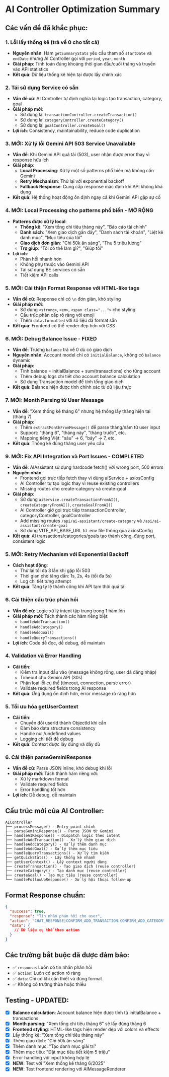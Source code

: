 # AI Controller Optimization Summary

## Các vấn đề đã khắc phục:

### 1. Lỗi lấy thống kê (trả về 0 cho tất cả)

- **Nguyên nhân**: Hàm `getSummaryStats` yêu cầu tham số `startDate` và `endDate` nhưng AI Controller gọi với `period`, `year`, `month`
- **Giải pháp**: Tính toán đúng khoảng thời gian đầu/cuối tháng và truyền vào API statistics
- **Kết quả**: Dữ liệu thống kê hiện tại được lấy chính xác

### 2. Tái sử dụng Service có sẵn

- **Vấn đề cũ**: AI Controller tự định nghĩa lại logic tạo transaction, category, goal
- **Giải pháp mới**:
  - Sử dụng lại `transactionController.createTransaction()`
  - Sử dụng lại `categoryController.createCategory()`
  - Sử dụng lại `goalController.createGoal()`
- **Lợi ích**: Consistency, maintainability, reduce code duplication

### 3. **MỚI: Xử lý lỗi Gemini API 503 Service Unavailable**

- **Vấn đề**: Khi Gemini API quá tải (503), user nhận được error thay vì response hữu ích
- **Giải pháp**:
  - **Local Processing**: Xử lý một số patterns phổ biến mà không cần Gemini
  - **Retry Mechanism**: Thử lại với exponential backoff
  - **Fallback Response**: Cung cấp response mặc định khi API không khả dụng
- **Kết quả**: Hệ thống hoạt động ổn định ngay cả khi Gemini API gặp sự cố

### 4. **MỚI: Local Processing cho patterns phổ biến - MỞ RỘNG**

- **Patterns được xử lý local**:
  - **Thống kê**: "Xem tổng chi tiêu tháng này", "Báo cáo tài chính"
  - **Danh sách**: "Xem giao dịch gần đây", "Danh sách tài khoản", "Liệt kê danh mục", "Mục tiêu của tôi"
  - **Giao dịch đơn giản**: "Chi 50k ăn sáng", "Thu 5 triệu lương"
  - **Trợ giúp**: "Tôi có thể làm gì?", "Giúp tôi"
- **Lợi ích**:
  - Phản hồi nhanh hơn
  - Không phụ thuộc vào Gemini API
  - Tái sử dụng BE services có sẵn
  - Tiết kiệm API calls

### 5. **MỚI: Cải thiện Format Response với HTML-like tags**

- **Vấn đề cũ**: Response chỉ có `\n` đơn giản, khó styling
- **Giải pháp mới**:
  - Sử dụng `<strong>`, `<em>`, `<span class="...">` cho styling
  - Cấu trúc phân cấp rõ ràng với emoji
  - Thêm `data.formatted` với số liệu đã format sẵn
- **Kết quả**: Frontend có thể render đẹp hơn với CSS

### 6. **MỚI: Debug Balance Issue - FIXED**

- **Vấn đề**: Trường `balance` trả về 0 dù có giao dịch
- **Nguyên nhân**: Account model chỉ có `initialBalance`, không có `balance` dynamic
- **Giải pháp**:
  - Tính balance = initialBalance + sum(transactions) cho từng account
  - Thêm debug logs chi tiết cho account balance calculation
  - Sử dụng Transaction model để tính tổng giao dịch
- **Kết quả**: Balance hiện được tính chính xác từ dữ liệu thực

### 7. **MỚI: Month Parsing từ User Message**

- **Vấn đề**: "Xem thống kê tháng 6" nhưng hệ thống lấy tháng hiện tại (tháng 7)
- **Giải pháp**:
  - Thêm `extractMonthFromMessage()` để parse tháng/năm từ user input
  - Support: "tháng 6", "tháng này", "tháng trước", etc.
  - Mapping tiếng Việt: "sáu" -> 6, "bảy" -> 7, etc.
- **Kết quả**: Thống kê đúng tháng user yêu cầu

### 9. **MỚI: Fix API Integration và Port Issues - COMPLETED**

- **Vấn đề**: AIAssistant sử dụng hardcode fetch() với wrong port, 500 errors
- **Nguyên nhân**:
  - Frontend gọi trực tiếp fetch thay vì dùng aiService + axiosConfig
  - AI Controller tự tạo logic thay vì reuse existing controllers
  - Missing routes cho create-category và create-goal
- **Giải pháp**:
  - Sử dụng `aiService.createTransactionFromAI()`, `createCategoryFromAI()`, `createGoalFromAI()`
  - AI Controller giờ gọi trực tiếp transactionController, categoryController, goalController
  - Add missing routes `/api/ai-assistant/create-category` và `/api/ai-assistant/create-goal`
  - Sử dụng VITE_API_BASE_URL từ .env file thông qua axiosConfig
- **Kết quả**: AI transactions/categories/goals tạo thành công, đúng port, consistent logic

### 5. **MỚI: Retry Mechanism với Exponential Backoff**

- **Cách hoạt động**:
  - Thử lại tối đa 3 lần khi gặp lỗi 503
  - Thời gian chờ tăng dần: 1s, 2s, 4s (tối đa 5s)
  - Log chi tiết từng attempt
- **Kết quả**: Tăng tỷ lệ thành công khi API tạm thời quá tải

### 6. Cải thiện cấu trúc phản hồi

- **Vấn đề cũ**: Logic xử lý intent tập trung trong 1 hàm lớn
- **Giải pháp mới**: Tách thành các hàm riêng biệt:
  - `handleAddTransaction()`
  - `handleAddCategory()`
  - `handleAddGoal()`
  - `handleQueryTransactions()`
- **Lợi ích**: Code dễ đọc, dễ debug, dễ maintain

### 4. Validation và Error Handling

- **Cải tiến**:
  - Kiểm tra input đầu vào (message không rỗng, user đã đăng nhập)
  - Timeout cho Gemini API (30s)
  - Phân loại lỗi cụ thể (timeout, connection, parse error)
  - Validate required fields trong AI response
- **Kết quả**: Ứng dụng ổn định hơn, error message rõ ràng hơn

### 5. Tối ưu hóa getUserContext

- **Cải tiến**:
  - Chuyển đổi userId thành ObjectId khi cần
  - Đảm bảo data structure consistency
  - Handle null/undefined values
  - Logging chi tiết để debug
- **Kết quả**: Context được lấy đúng và đầy đủ

### 6. Cải thiện parseGeminiResponse

- **Vấn đề cũ**: Parse JSON inline, khó debug khi lỗi
- **Giải pháp mới**: Tách thành hàm riêng với:
  - Xử lý markdown format
  - Validate required fields
  - Error handling tốt hơn
- **Lợi ích**: Dễ debug, dễ maintain

## Cấu trúc mới của AI Controller:

```
AIController
├── processMessage() - Entry point chính
├── parseGeminiResponse() - Parse JSON từ Gemini
├── handleAIResponse() - Dispatch logic theo intent
├── handleAddTransaction() - Xử lý thêm giao dịch
├── handleAddCategory() - Xử lý thêm danh mục
├── handleAddGoal() - Xử lý thêm mục tiêu
├── handleQueryTransactions() - Xử lý tìm kiếm
├── getQuickStats() - Lấy thống kê nhanh
├── getUserContext() - Lấy context người dùng
├── createTransaction() - Tạo giao dịch (reuse controller)
├── createCategory() - Tạo danh mục (reuse controller)
├── createGoal() - Tạo mục tiêu (reuse controller)
└── handleFollowUpResponse() - Xử lý hội thoại follow-up
```

## Format Response chuẩn:

```json
{
  "success": true,
  "response": "Tin nhắn phản hồi cho user",
  "action": "CHAT_RESPONSE|CONFIRM_ADD_TRANSACTION|CONFIRM_ADD_CATEGORY|CONFIRM_ADD_GOAL",
  "data": {
    // Dữ liệu cụ thể theo action
  }
}
```

## Các trường bắt buộc đã được đảm bảo:

- ✅ `response`: Luôn có tin nhắn phản hồi
- ✅ `action`: Luôn có action rõ ràng
- ✅ `data`: Chỉ có khi cần thiết và đúng format
- ✅ Không có trường thừa hoặc thiếu

## Testing - UPDATED:

- [x] **Balance calculation**: Account balance hiện được tính từ initialBalance + transactions
- [x] **Month parsing**: "Xem tổng chi tiêu tháng 6" sẽ lấy đúng tháng 6
- [x] **Frontend styling**: HTML-like tags hiện render đẹp với colors và effects
- [x] Lấy thống kê: "Xem tổng chi tiêu tháng này"
- [x] Thêm giao dịch: "Chi 50k ăn sáng"
- [x] Thêm danh mục: "Tạo danh mục giải trí"
- [x] Thêm mục tiêu: "Đặt mục tiêu tiết kiệm 5 triệu"
- [x] Error handling với input không hợp lệ
- [x] **NEW**: Test với "Xem thống kê tháng 6/2025"
- [x] **NEW**: Test frontend rendering với AIMessageRenderer
